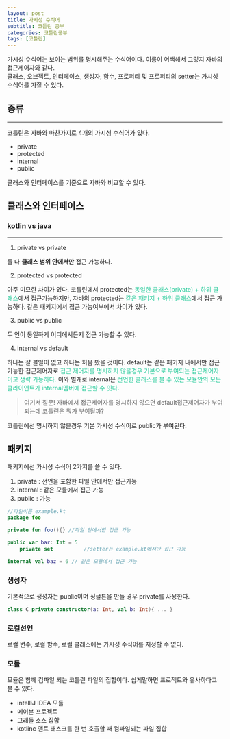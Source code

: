 ```yaml
---
layout: post
title: 가시성 수식어
subtitle: 코틀린 공부
categories: 코틀린공부
tags: [코틀린]
---
```

가시성 수식어는 보이는 범위를 명시해주는 수식어이다. 이름이 어색해서 그렇지 자바의 접근제어자와 같다.<br>
클래스, 오브젝트, 인터페이스, 생성자, 함수, 프로퍼티 및 프로퍼티의 setter는 가시성수식어를 가질 수 있다.

## 종류
***
코틀린은 자바와 마찬가지로 4개의 가시성 수식어가 있다.

- private
- protected
- internal
- public

클래스와 인터페이스를 기준으로 자바와 비교할 수 있다.
## 클래스와 인터페이스
### kotlin vs java
***
1. private vs private

둘 다 **클래스 범위 안에서만** 접근 가능하다.

2. protected vs protected

아주 미묘한 차이가 있다. 코틀린에서 protected는 <span style="color:#20c997">동일한 클래스(private) + 하위 클래스</span>에서 접근가능하지만, 자바의 protected는 <span style="color:#20c997">같은 패키지 + 하위 클래스</span>에서 접근 가능하다.
같은 패키지에서 접근 가능여부에서 차이가 있다.

3. public vs public

두 언어 동일하게 어디에서든지 접근 가능할 수 있다.

4. internal vs default

하나는 잘 볼일이 없고 하나는 처음 봤을 것이다. default는 같은 패키지 내에서만 접근 가능한 접근제어자로 <span style="color:#20c997">접근 제어자를 명시하지 않을경우 기본으로 부여되는 접근제어자이고 생략 가능하다.</span> 이와 별개로 internal은 <span style="color:#20c997">선언한 클래스를 볼 수 있는 모듈안의 모든 클라이언트가 internal멤버에 접근할 수 잇다.</span><br>

>여기서 질문! 자바에서 접근제어자를 명시하지 않으면 default접근제어자가 부여되는데 코틀린은 뭐가 부여될까?

코틀린에선 명시하지 않을경우 기본 가시성 수식어로 public가 부여된다.
## 패키지
패키지에선 가시성 수식어 2가지를 쓸 수 있다.

1. private : 선언을 포함한 파일 안에서만 접근가능
2. internal : 같은 모듈에서 접근 가능
3. public : 가능

```kotlin
//파일이름 example.kt
package foo

private fun foo(){} //파일 안에서만 접근 가능

public var bar: Int = 5
    private set          //setter는 example.kt에서만 접근 가능

internal val baz = 6 // 같은 모듈에서 접근 가능
```
### 생성자
기본적으로 생성자는 public이며 싱글톤을 만들 경우 private를 사용한다.
```kotlin
class C private constructor(a: Int, val b: Int){ ... }
```
### 로컬선언
로컬 변수, 로컬 함수, 로컬 클래스에는 가시성 수식어를 지정할 수 없다.
### 모듈
모듈은 함께 컴파일 되는 코틀린 파일의 집합이다. 쉽게말하면 프로젝트와 유사하다고 볼 수 있다.

- intelliJ IDEA 모듈
- 메이븐 프로젝트
- 그래들 소스 집합
- kotlinc 앤트 태스크를 한 번 호출할 때 컴파일되는 파일 집합
